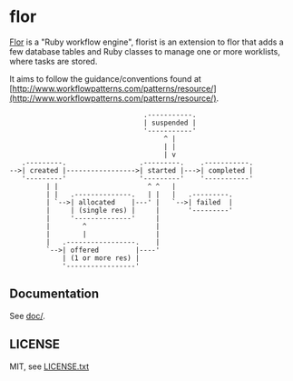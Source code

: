 
# flor

<!--
[![Build Status](https://secure.travis-ci.org/floraison/flor-worklist.svg)](http://travis-ci.org/floraison/flor-worklist)
[![Gem Version](https://badge.fury.io/rb/flor-worklist.svg)](http://badge.fury.io/rb/flor-worklist)
-->

[Flor](https://github.com/floraison/flor) is a "Ruby workflow engine", florist is an extension to flor that adds a few database tables and Ruby classes to manage one or more worklists, where tasks are stored.

It aims to follow the guidance/conventions found at [http://www.workflowpatterns.com/patterns/resource/](http://www.workflowpatterns.com/patterns/resource/).

```
                                 .-----------.
                                 | suspended |
                                 '-----------'
                                      ^ |
                                      | |
                                      | v
   .---------.                  .---------.    .-----------.
-->| created |----------------->| started |--->| completed |
   '---------'                  '---------'    '-----------'
         | |                      ^ ^   |
         | |   .--------------.   | |   |   .---------.
         | `-->| allocated    |---' |   `-->| failed  |
         |     | (single res) |     |       '---------'
         |     '--------------'     |
         |        ^                 |
         |        |                 |
         |   .-----------------.    |
         `-->| offered         |----'
             | (1 or more res) |
             '-----------------'
```


## Documentation

See [doc/](doc/).


## LICENSE

MIT, see [LICENSE.txt](LICENSE.txt)

